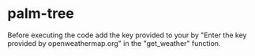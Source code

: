 # palm-tree

Before executing the code add the key provided to your by "Enter the key provided by openweathermap.org" in the "get_weather" function.
